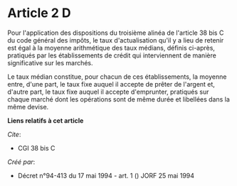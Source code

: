 # Article 2 D

Pour l'application des dispositions du troisième alinéa de l'article 38 bis C du code général des impôts, le taux
d'actualisation qu'il y a lieu de retenir est égal à la moyenne arithmétique des taux médians, définis ci-après, pratiqués
par les établissements de crédit qui interviennent de manière significative sur les marchés.

Le taux médian constitue, pour chacun de ces établissements, la moyenne entre, d'une part, le taux fixe auquel il accepte de
prêter de l'argent et, d'autre part, le taux fixe auquel il accepte d'emprunter, pratiqués sur chaque marché dont les
opérations sont de même durée et libellées dans la même devise.

**Liens relatifs à cet article**

_Cite_:

  - CGI 38 bis C

_Créé par_:

  - Décret n°94-413 du 17 mai 1994 - art. 1 () JORF 25 mai 1994
